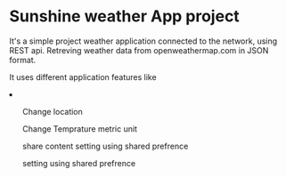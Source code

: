 # Sunshine weather App project
It's a simple project weather application connected to the network, using REST api.
Retreving weather data from openweathermap.com in JSON format.

It uses different application features like 
<li>
<ul></ul>
<ul>
Change location
</ul>
<ul>
Change Temprature metric unit
</ul>
<ul>
share content setting using shared prefrence
</ul>
<ul>
setting using shared prefrence
</ul>

</li>
